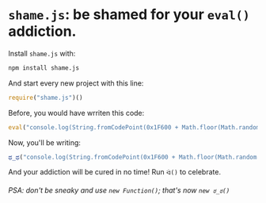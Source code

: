 # `shame.js`: be shamed for your `eval()` addiction.


Install `shame.js` with:

```bash
npm install shame.js
```

And start every new project with this line:

```js
require("shame.js")()
```

Before, you would have wrriten this code:

```js
eval("console.log(String.fromCodePoint(0x1F600 + Math.floor(Math.random() * (0x1F64F - 0x1F600 + 1))))")
```

Now, you'll be writing:

```js
ಥ_ಥ("console.log(String.fromCodePoint(0x1F600 + Math.floor(Math.random() * (0x1F64F - 0x1F600 + 1))))")
```

And your addiction will be cured in no time! Run `ᐛ()` to celebrate.

###### PSA: don't be sneaky and use `new Function()`; that's now `new ಠ_ಠ()`

